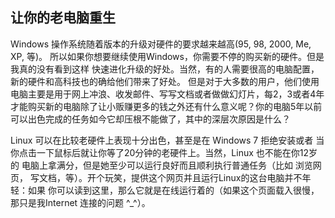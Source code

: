 



<h2>让你的老电脑重生</h2>


Windows 操作系统随着版本的升级对硬件的要求越来越高(95, 98, 2000, Me, XP, 等)。 
所以如果你想要继续使用Windows，你需要不停的购买新的硬件。但是我真的没有看到这样
快速进化升级的好处。当然，有的人需要很高的电脑配置，新的硬件和高科技也的确给他们带来了好处。
但是对于大多数的用户，他们使用电脑主要是用于网上冲浪、收发邮件、写写文档或者做做幻灯片，每2，3或者4年才能购买新的电脑除了让小贩赚更多的钱之外还有什么意义呢？你的电脑5年以前可以出色完成的任务如今它却压根不能做了，其中的深层次原因是什么？


Linux 可以在比较老硬件上表现十分出色，甚至是在 Windows 7 拒绝安装或者
当你点击一下鼠标后就让你等了20分钟的老硬件上。当然，Linux 也不能在你12岁的
电脑上拿满分，但是她至少可以运行良好而且顺利执行普通任务（比如 浏览网页，
写文档，等）。开个玩笑，提供这个网页并且运行Linux的这台电脑并不年轻：如果
你可以读到这里，那么它就是在线运行着的（如果这个页面载入很慢，那只是我Internet
连接的问题 ^_^）。




